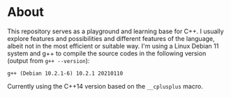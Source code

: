 # About

This repository serves as a playground and learning base for C++. I usually explore features and possibilities and different features of the language, albeit not in the most efficient or suitable way.
I'm using a Linux Debian 11 system and g++ to compile the source codes in the following version (output from `g++ --version`):

`g++ (Debian 10.2.1-6) 10.2.1 20210110`

Currently using the C++14 version based on the `__cplusplus` macro.

